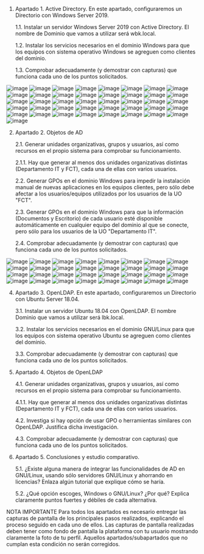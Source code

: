 1.	Apartado 1. Active Directory. En este apartado, configuraremos un Directorio con Windows Server 2019. 

    1.1.	Instalar un servidor Windows Server 2019 con Active Directory. El nombre de Dominio que vamos a utilizar será wbk.local.
    
    1.2.	Instalar los servicios necesarios en el dominio Windows para que los equipos con sistema operativo Windows se agreguen como clientes del dominio.
    
    1.3.	Comprobar adecuadamente (y demostrar con capturas) que funciona cada uno de los puntos solicitados.

![image](https://github.com/rolando1803/Administrador_de_sistemas_informaticos_de_red/assets/55965131/5b59b6fd-2e17-47a8-b218-7f065bfe2a23)
![image](https://github.com/rolando1803/Administrador_de_sistemas_informaticos_de_red/assets/55965131/9ea09b21-ebd0-4e1a-b295-8fc638d406b5)
![image](https://github.com/rolando1803/Administrador_de_sistemas_informaticos_de_red/assets/55965131/9971a2ee-62a5-4909-ad16-2ab8351e1d58)
![image](https://github.com/rolando1803/Administrador_de_sistemas_informaticos_de_red/assets/55965131/2f5fe202-df35-4db6-ab2b-34df2f97e9e4)
![image](https://github.com/rolando1803/Administrador_de_sistemas_informaticos_de_red/assets/55965131/07805042-5b67-4fff-8282-f95c85cb3b1d)
![image](https://github.com/rolando1803/Administrador_de_sistemas_informaticos_de_red/assets/55965131/ca425924-84c6-4c62-9a8c-5e8b8dc5304c)
![image](https://github.com/rolando1803/Administrador_de_sistemas_informaticos_de_red/assets/55965131/15bb3886-07c9-4ccf-8eb2-ba4f927b5c87)
![image](https://github.com/rolando1803/Administrador_de_sistemas_informaticos_de_red/assets/55965131/4a6fddb3-0177-48f8-a254-e047b748842d)
![image](https://github.com/rolando1803/Administrador_de_sistemas_informaticos_de_red/assets/55965131/5d2987ac-897d-41eb-b233-5ad3b4f5f94c)
![image](https://github.com/rolando1803/Administrador_de_sistemas_informaticos_de_red/assets/55965131/967b0d1b-557a-40e5-b42b-14374e1cbdab)
![image](https://github.com/rolando1803/Administrador_de_sistemas_informaticos_de_red/assets/55965131/39f34906-2456-4f56-bbe6-f7cfdadaaf1f)
![image](https://github.com/rolando1803/Administrador_de_sistemas_informaticos_de_red/assets/55965131/4a76fccc-a66d-4023-a3ee-2c27fcfe1935)
![image](https://github.com/rolando1803/Administrador_de_sistemas_informaticos_de_red/assets/55965131/c689ae9d-73a4-4c89-9984-6f87563b3ce9)
![image](https://github.com/rolando1803/Administrador_de_sistemas_informaticos_de_red/assets/55965131/e29c03be-e19c-4af3-9a9b-4ac5f3840a36)
![image](https://github.com/rolando1803/Administrador_de_sistemas_informaticos_de_red/assets/55965131/f8e68a28-f379-4e67-a16a-2f54abeae379)
![image](https://github.com/rolando1803/Administrador_de_sistemas_informaticos_de_red/assets/55965131/11c9ea9d-aed5-446b-98c4-1f69f472aa4a)
![image](https://github.com/rolando1803/Administrador_de_sistemas_informaticos_de_red/assets/55965131/486802b8-7163-416f-9205-8c05bafdda7e)
![image](https://github.com/rolando1803/Administrador_de_sistemas_informaticos_de_red/assets/55965131/11fbb715-2823-4f31-8101-f5799d549079)
![image](https://github.com/rolando1803/Administrador_de_sistemas_informaticos_de_red/assets/55965131/bac7417f-c119-4d84-b60f-b762875c01da)
![image](https://github.com/rolando1803/Administrador_de_sistemas_informaticos_de_red/assets/55965131/3cc66d7d-8989-4ea5-bdda-5635788e6c27)
![image](https://github.com/rolando1803/Administrador_de_sistemas_informaticos_de_red/assets/55965131/035371f2-6aa4-4843-a6a5-3ed9e5bf4488)
![image](https://github.com/rolando1803/Administrador_de_sistemas_informaticos_de_red/assets/55965131/47c45e03-ad04-4eca-8cbc-371bf117cdf8)
![image](https://github.com/rolando1803/Administrador_de_sistemas_informaticos_de_red/assets/55965131/efeca042-132b-42a9-b914-96e7233ff741)
![image](https://github.com/rolando1803/Administrador_de_sistemas_informaticos_de_red/assets/55965131/e6667f25-320b-4565-b308-bd971403c636)
![image](https://github.com/rolando1803/Administrador_de_sistemas_informaticos_de_red/assets/55965131/27a280d2-89bb-41c8-adbe-45dc871c79b3)
![image](https://github.com/rolando1803/Administrador_de_sistemas_informaticos_de_red/assets/55965131/0915e8c0-8a80-467a-9e99-3b4ebc7b89c9)
![image](https://github.com/rolando1803/Administrador_de_sistemas_informaticos_de_red/assets/55965131/aa8a1876-3ceb-40ab-9145-049906de573f)
![image](https://github.com/rolando1803/Administrador_de_sistemas_informaticos_de_red/assets/55965131/3e41e546-2d7b-4502-8d5d-5a982da717d7)
![image](https://github.com/rolando1803/Administrador_de_sistemas_informaticos_de_red/assets/55965131/6e5c3e7e-34b4-40a3-8efe-b8b376467341)
![image](https://github.com/rolando1803/Administrador_de_sistemas_informaticos_de_red/assets/55965131/5a474a71-3f34-44ce-8504-a38bcf83ec72)
![image](https://github.com/rolando1803/Administrador_de_sistemas_informaticos_de_red/assets/55965131/f63dddef-c952-4853-af49-147b1f978cc5)
![image](https://github.com/rolando1803/Administrador_de_sistemas_informaticos_de_red/assets/55965131/5a0c8c13-816a-4a2c-9e50-41068821bf5a)
![image](https://github.com/rolando1803/Administrador_de_sistemas_informaticos_de_red/assets/55965131/70ed83a2-2678-4f63-be75-21a32cf49fc9)
![image](https://github.com/rolando1803/Administrador_de_sistemas_informaticos_de_red/assets/55965131/a377c143-f606-476c-a6f8-7fa4ccc23398)
![image](https://github.com/rolando1803/Administrador_de_sistemas_informaticos_de_red/assets/55965131/ea66805b-17fa-4653-985e-049322f519f0)
![image](https://github.com/rolando1803/Administrador_de_sistemas_informaticos_de_red/assets/55965131/0ca46e7e-f945-4b98-a004-96355e558ed6)
![image](https://github.com/rolando1803/Administrador_de_sistemas_informaticos_de_red/assets/55965131/180cc7cd-daa4-4096-ac2c-d37294c25c46)
![image](https://github.com/rolando1803/Administrador_de_sistemas_informaticos_de_red/assets/55965131/c1ee68f4-0b79-402a-a3a8-176764f994e2)
![image](https://github.com/rolando1803/Administrador_de_sistemas_informaticos_de_red/assets/55965131/afee197b-7870-47ca-ad91-21028452bfdc)
![image](https://github.com/rolando1803/Administrador_de_sistemas_informaticos_de_red/assets/55965131/21fd5252-3428-4012-a3a8-35a9493971b1)
![image](https://github.com/rolando1803/Administrador_de_sistemas_informaticos_de_red/assets/55965131/958676a4-3b84-4a50-bf67-c7a2d6e9d1a7)






2.	Apartado 2. Objetos de AD

    2.1.	Generar unidades organizativas, grupos y usuarios, así como recursos en el propio sistema para comprobar su funcionamiento.
    
    2.1.1.	Hay que generar al menos dos unidades organizativas distintas (Departamento IT y FCT), cada una de ellas con varios usuarios.
    
    2.2.	Generar GPOs en el dominio Windows para impedir la instalación manual de nuevas aplicaciones en los equipos clientes, pero sólo debe afectar a los usuarios/equipos utilizados por los usuarios de la            UO  "FCT".
    
    2.3.	Generar GPOs en el dominio Windows para que la información (Documentos y Escritorio) de cada usuario esté disponible automáticamente en cualquier equipo del dominio al que se conecte, pero sólo para           los usuarios de la UO "Departamento IT".
    
    2.4.	Comprobar adecuadamente (y demostrar con capturas) que funciona cada uno de los puntos solicitados.
  	
![image](https://github.com/rolando1803/Administrador_de_sistemas_informaticos_de_red/assets/55965131/3f0ad210-e7e2-453f-add9-05352576eb5d)
![image](https://github.com/rolando1803/Administrador_de_sistemas_informaticos_de_red/assets/55965131/0f512796-5bea-48ef-80ce-ee646eb725c4)
![image](https://github.com/rolando1803/Administrador_de_sistemas_informaticos_de_red/assets/55965131/65101605-a86e-4447-a373-efbf9bbe0fad)
![image](https://github.com/rolando1803/Administrador_de_sistemas_informaticos_de_red/assets/55965131/37f0f45b-02cf-4745-9b42-536651baef5e)
![image](https://github.com/rolando1803/Administrador_de_sistemas_informaticos_de_red/assets/55965131/9b14c4df-0867-4b68-9361-601475abd44b)
![image](https://github.com/rolando1803/Administrador_de_sistemas_informaticos_de_red/assets/55965131/3ee91869-b1d1-4661-b415-22f631f4e021)
![image](https://github.com/rolando1803/Administrador_de_sistemas_informaticos_de_red/assets/55965131/052ba84c-979b-4931-bcdd-6dfa1c357761)
![image](https://github.com/rolando1803/Administrador_de_sistemas_informaticos_de_red/assets/55965131/85ce9d20-e210-4b35-ab36-fcb683afdb00)
![image](https://github.com/rolando1803/Administrador_de_sistemas_informaticos_de_red/assets/55965131/d74f3480-c553-4b25-8da6-800d9ae28c91)
![image](https://github.com/rolando1803/Administrador_de_sistemas_informaticos_de_red/assets/55965131/3d430a25-891a-4d88-ab69-e7ce04726d90)
![image](https://github.com/rolando1803/Administrador_de_sistemas_informaticos_de_red/assets/55965131/07ef2a87-7313-4dbc-96d5-71be6b310e07)
![image](https://github.com/rolando1803/Administrador_de_sistemas_informaticos_de_red/assets/55965131/08b1dcb1-ad41-4baf-825a-765bea6abc6b)
![image](https://github.com/rolando1803/Administrador_de_sistemas_informaticos_de_red/assets/55965131/5d84dd56-85e9-48eb-88c0-d3626986822e)
![image](https://github.com/rolando1803/Administrador_de_sistemas_informaticos_de_red/assets/55965131/734a28f0-883e-4668-8d35-8088da0211ec)
![image](https://github.com/rolando1803/Administrador_de_sistemas_informaticos_de_red/assets/55965131/0ce14bb4-1009-4b14-aa61-2a6eebfd3fbe)
![image](https://github.com/rolando1803/Administrador_de_sistemas_informaticos_de_red/assets/55965131/3425a2e1-ab1e-42a2-b0d3-4d8cdf7d53a0)
![image](https://github.com/rolando1803/Administrador_de_sistemas_informaticos_de_red/assets/55965131/a845da7d-2a44-42ad-976a-8441d4e62a70)
![image](https://github.com/rolando1803/Administrador_de_sistemas_informaticos_de_red/assets/55965131/2ec138a9-9be5-46e0-bc31-5f0fedfb000a)
![image](https://github.com/rolando1803/Administrador_de_sistemas_informaticos_de_red/assets/55965131/182e0a60-28a7-4a9d-bdcb-b4606c308fea)
![image](https://github.com/rolando1803/Administrador_de_sistemas_informaticos_de_red/assets/55965131/1f9fabe7-2b77-4294-aad1-ceb62c5f83b6)
![image](https://github.com/rolando1803/Administrador_de_sistemas_informaticos_de_red/assets/55965131/212711c5-3ddf-4f95-83a3-c63a5acdc2a4)
![image](https://github.com/rolando1803/Administrador_de_sistemas_informaticos_de_red/assets/55965131/0f02005d-afc7-4eb3-9f54-00dd6deedc6f)
![image](https://github.com/rolando1803/Administrador_de_sistemas_informaticos_de_red/assets/55965131/08d7f2cd-c121-4d23-af20-b1b75d3b5473)
![image](https://github.com/rolando1803/Administrador_de_sistemas_informaticos_de_red/assets/55965131/335716cd-8519-47ef-90b3-1fe6af6e14f8)
![image](https://github.com/rolando1803/Administrador_de_sistemas_informaticos_de_red/assets/55965131/f617250e-2bca-4fa0-b9c8-a61e4e3d30af)
![image](https://github.com/rolando1803/Administrador_de_sistemas_informaticos_de_red/assets/55965131/9c92ebcd-dd46-4520-b839-5524be34ab0d)
![image](https://github.com/rolando1803/Administrador_de_sistemas_informaticos_de_red/assets/55965131/a5f3156a-2205-47b3-9cb3-9be21f5a6628)
![image](https://github.com/rolando1803/Administrador_de_sistemas_informaticos_de_red/assets/55965131/c3a15419-ab96-40f1-bf03-6d472b73fe60)
![image](https://github.com/rolando1803/Administrador_de_sistemas_informaticos_de_red/assets/55965131/b76edbbc-0d6c-481d-9a07-8954026844e6)
![image](https://github.com/rolando1803/Administrador_de_sistemas_informaticos_de_red/assets/55965131/8deb5707-6c7c-4bb0-a3d6-70a3b7961ff5)
![image](https://github.com/rolando1803/Administrador_de_sistemas_informaticos_de_red/assets/55965131/d3ca264f-535c-4d98-a7eb-edf7302ffb87)
![image](https://github.com/rolando1803/Administrador_de_sistemas_informaticos_de_red/assets/55965131/029cce06-61c1-4cff-9068-6c30c758fb99)






4.	Apartado 3. OpenLDAP. En este apartado, configuraremos un Directorio con Ubuntu Server 18.04.

    3.1.	Instalar un servidor Ubuntu 18.04 con OpenLDAP. El nombre Dominio que vamos a utilizar será lbk.local.
    
    3.2.	Instalar los servicios necesarios en el dominio GNU/Linux para que los equipos con sistema operativo Ubuntu se agreguen como clientes del dominio.
    
    3.3.	Comprobar adecuadamente (y demostrar con capturas) que funciona cada uno de los puntos solicitados.

5.	Apartado 4. Objetos de OpenLDAP

    4.1.	Generar unidades organizativas, grupos y usuarios, así como recursos en el propio sistema para comprobar su funcionamiento.
    
    4.1.1.	Hay que generar al menos dos unidades organizativas distintas (Departamento IT y FCT), cada una de ellas con varios usuarios.
    
    4.2.	Investiga si hay opción de usar GPO o herramientas similares con OpenLDAP. Justifica dicha investigación.
    
    4.3.	Comprobar adecuadamente (y demostrar con capturas) que funciona cada uno de los puntos solicitados.

6.	Apartado 5. Conclusiones y estudio comparativo.

    5.1.	¿Existe alguna manera de integrar las funcionalidades de AD en GNU/Linux, usando sólo servidores GNU/Linux y ahorrando en licencias? Enlaza algún tutorial que explique cómo se haría.
    
    5.2.	¿Qué opción escoges, Windows o GNU/Linux? ¿Por qué? Explica claramente puntos fuertes y débiles de cada alternativa.

NOTA IMPORTANTE
Para todos los apartados es necesario entregar las capturas de pantalla de los principales pasos realizados, explicando el proceso seguido en cada uno de ellos. Las capturas de pantalla realizadas deben tener como fondo de pantalla la plataforma con tu usuario mostrando claramente la foto de tu perfil. Aquellos apartados/subapartados que no cumplan esta condición no serán corregidos.
